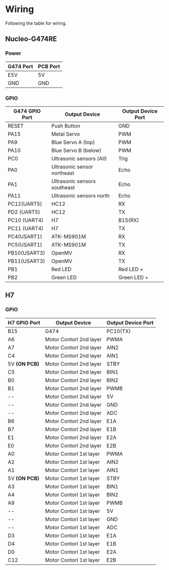 # Wiring
Following the table for wiring.

## Nucleo-G474RE

### Power
|G474 Port  | PCB Port  |
|-----------|-----------|
|E5V |5V|
|GND |GND|

### GPIO

|G474 GPIO Port  | Output Device  | Output Device Port  |
|-----------|-----------|-----------|
|RESET|Push Button|GND|
|PA15 |Metal Servo|PWM|
|PA9 |Blue Servo A (top)|PWM|
|PA10 |Blue Servo B (below)|PWM|
|PC0 |Ultrasonic sensors (All)|Trig|
|PA0 |Ultrasonic sensor northeast|Echo |
|PA1 |Ultrasonic sensors southeast|Echo|
|PA11 |Ultrasonic sensors north|Echo|
|PC12(UART5) |HC12|RX|
|PD2 (UART5) |HC12|TX|
|PC10 (UART4) |H7|B15(RX)|
|PC11 (UART4) |H7|TX|
|PC4(USART1)  |ATK-MS901M|RX|
|PC5(USART1)  |ATK-MS901M|TX|
|PB10(USART3) |OpenMV|RX|
|PB11(USART3) |OpenMV|TX|
|PB1 | Red LED|Red LED +|
|PB2 | Green LED| Green LED +|

## H7

### GPIO

|H7 GPIO Port  | Output Device  | Output Device Port  |
|-----------|-----------|-----------|
|B15 |G474|PC10(TX)|
|A6|Motor Contorl 2nd layer|PWMA|
|A7|Motor Contorl 2nd layer|AIN2|
|C4|Motor Contorl 2nd layer|AIN1|
|5V **(ON PCB)**|Motor Contorl 2nd layer|STBY|
|C5|Motor Contorl 2nd layer|BIN1|
|B0|Motor Contorl 2nd layer|BIN2|
|B1|Motor Contorl 2nd layer|PWMB|
|--|Motor Contorl 2nd layer|5V|
|--|Motor Contorl 2nd layer|GND|
|--|Motor Contorl 2nd layer|ADC|
|B6|Motor Contorl 2nd layer|E1A|
|B7|Motor Contorl 2nd layer|E1B|
|E1|Motor Contorl 2nd layer|E2A|
|E0|Motor Contorl 2nd layer|E2B|
|A0|Motor Contorl 1st layer|PWMA|
|A2|Motor Contorl 1st layer|AIN2|
|A1|Motor Contorl 1st layer|AIN1|
|5V **(ON PCB)**|Motor Contorl 1st layer|STBY|
|A3|Motor Contorl 1st layer|BIN1|
|A4|Motor Contorl 1st layer|BIN2|
|A9|Motor Contorl 1st layer|PWMB|
|--|Motor Contorl 1st layer|5V|
|--|Motor Contorl 1st layer|GND|
|--|Motor Contorl 1st layer|ADC|
|D3|Motor Contorl 1st layer|E1A|
|D4|Motor Contorl 1st layer|E1B|
|D0|Motor Contorl 1st layer|E2A|
|C12|Motor Contorl 1st layer|E2B|
